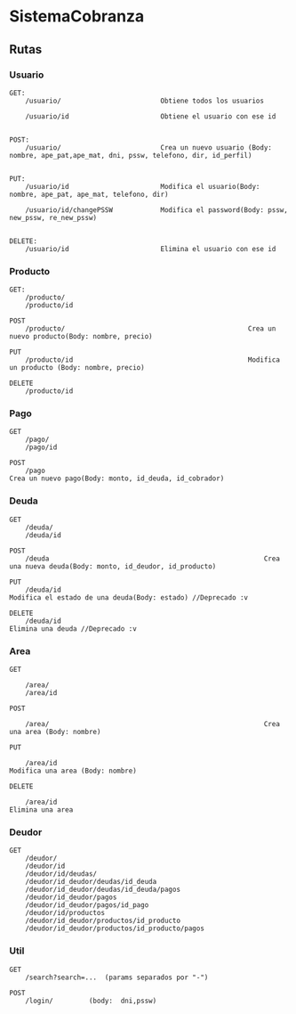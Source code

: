 # SistemaCobranza

## Rutas

### Usuario

	GET:
		/usuario/                         Obtiene todos los usuarios

		/usuario/id                       Obtiene el usuario con ese id


	POST:
		/usuario/                         Crea un nuevo usuario (Body: nombre, ape_pat,ape_mat, dni, pssw, telefono, dir, id_perfil)


	PUT:
		/usuario/id                       Modifica el usuario(Body: nombre, ape_pat, ape_mat, telefono, dir)

		/usuario/id/changePSSW            Modifica el password(Body: pssw, new_pssw, re_new_pssw)


	DELETE:
		/usuario/id                       Elimina el usuario con ese id
	
### Producto

	GET:
		/producto/
		/producto/id

	POST
		/producto/												Crea un nuevo producto(Body: nombre, precio)

	PUT
		/producto/id											Modifica un producto (Body: nombre, precio)

	DELETE
		/producto/id
	
### Pago

	GET
		/pago/
		/pago/id

	POST
		/pago															Crea un nuevo pago(Body: monto, id_deuda, id_cobrador)
	
### Deuda

	GET
		/deuda/
		/deuda/id

	POST
		/deuda														Crea una nueva deuda(Body: monto, id_deudor, id_producto)

	PUT
		/deuda/id													Modifica el estado de una deuda(Body: estado) //Deprecado :v

	DELETE
		/deuda/id													Elimina una deuda //Deprecado :v
	
### Area
	
	GET

		/area/
		/area/id

	POST

		/area/														Crea una area (Body: nombre)

	PUT

		/area/id													Modifica una area (Body: nombre)

	DELETE

		/area/id													Elimina una area


### Deudor

	GET
		/deudor/
		/deudor/id
		/deudor/id/deudas/
		/deudor/id_deudor/deudas/id_deuda
		/deudor/id_deudor/deudas/id_deuda/pagos
		/deudor/id_deudor/pagos
		/deudor/id_deudor/pagos/id_pago
		/deudor/id/productos
		/deudor/id_deudor/productos/id_producto
		/deudor/id_deudor/productos/id_producto/pagos
### Util
	
	GET
		/search?search=...	(params separados por "-")
	
	POST
		/login/			(body: 	dni,pssw)
